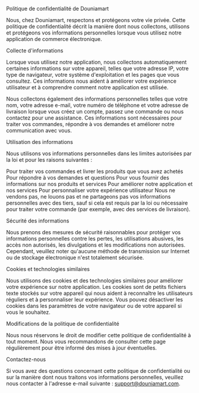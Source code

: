 Politique de confidentialité de Douniamart

Nous, chez Douniamart, respectons et protégeons votre vie privée. Cette politique de confidentialité décrit la manière dont nous collectons, utilisons et protégeons vos informations personnelles lorsque vous utilisez notre application de commerce électronique.

Collecte d'informations

Lorsque vous utilisez notre application, nous collectons automatiquement certaines informations sur votre appareil, telles que votre adresse IP, votre type de navigateur, votre système d'exploitation et les pages que vous consultez. Ces informations nous aident à améliorer votre expérience utilisateur et à comprendre comment notre application est utilisée.

Nous collectons également des informations personnelles telles que votre nom, votre adresse e-mail, votre numéro de téléphone et votre adresse de livraison lorsque vous créez un compte, passez une commande ou nous contactez pour une assistance. Ces informations sont nécessaires pour traiter vos commandes, répondre à vos demandes et améliorer notre communication avec vous.

Utilisation des informations

Nous utilisons vos informations personnelles dans les limites autorisées par la loi et pour les raisons suivantes :

Pour traiter vos commandes et livrer les produits que vous avez achetés
Pour répondre à vos demandes et questions
Pour vous fournir des informations sur nos produits et services
Pour améliorer notre application et nos services
Pour personnaliser votre expérience utilisateur
Nous ne vendons pas, ne louons pas et ne partageons pas vos informations personnelles avec des tiers, sauf si cela est requis par la loi ou nécessaire pour traiter votre commande (par exemple, avec des services de livraison).

Sécurité des informations

Nous prenons des mesures de sécurité raisonnables pour protéger vos informations personnelles contre les pertes, les utilisations abusives, les accès non autorisés, les divulgations et les modifications non autorisées. Cependant, veuillez noter qu'aucune méthode de transmission sur Internet ou de stockage électronique n'est totalement sécurisée.

Cookies et technologies similaires

Nous utilisons des cookies et des technologies similaires pour améliorer votre expérience sur notre application. Les cookies sont de petits fichiers texte stockés sur votre appareil qui nous aident à reconnaître les utilisateurs réguliers et à personnaliser leur expérience. Vous pouvez désactiver les cookies dans les paramètres de votre navigateur ou de votre appareil si vous le souhaitez.

Modifications de la politique de confidentialité

Nous nous réservons le droit de modifier cette politique de confidentialité à tout moment. Nous vous recommandons de consulter cette page régulièrement pour être informé des mises à jour éventuelles.

Contactez-nous

Si vous avez des questions concernant cette politique de confidentialité ou sur la manière dont nous traitons vos informations personnelles, veuillez nous contacter à l'adresse e-mail suivante : support@douniamart.com.
